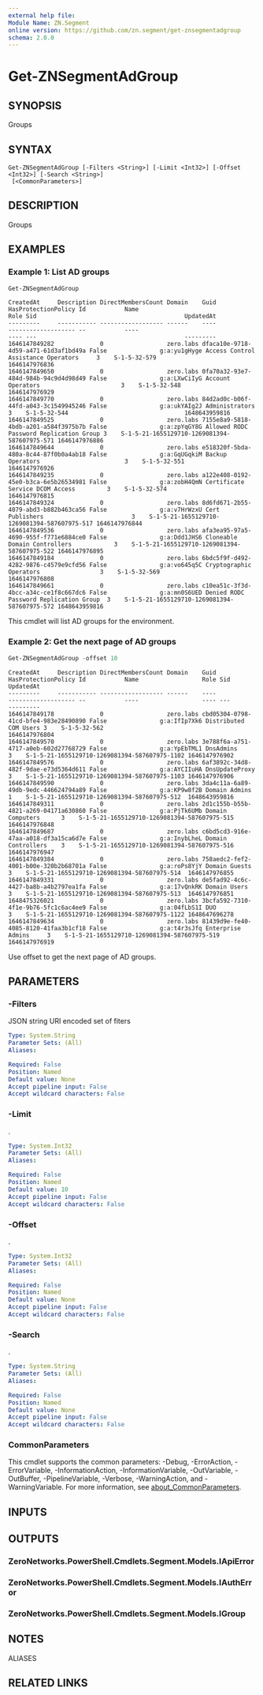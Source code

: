 ```yaml
---
external help file:
Module Name: ZN.Segment
online version: https://github.com/zn.segment/get-znsegmentadgroup
schema: 2.0.0
---
```


# Get-ZNSegmentAdGroup

## SYNOPSIS
Groups

## SYNTAX

```
Get-ZNSegmentAdGroup [-Filters <String>] [-Limit <Int32>] [-Offset <Int32>] [-Search <String>]
 [<CommonParameters>]
```

## DESCRIPTION
Groups

## EXAMPLES

### Example 1: List AD groups
```powershell
Get-ZNSegmentAdGroup
```

```output
CreatedAt     Description DirectMembersCount Domain    Guid                                 HasProtectionPolicy Id           Name                                    Role Sid                                          UpdatedAt
---------     ----------- ------------------ ------    ----                                 ------------------- --           ----                                    ---- ---                                          ---------
1646147849282             0                  zero.labs dfaca10e-9718-4d59-a471-61d3af1bd49a False               g:a:yu1gHyge Access Control Assistance Operators     3    S-1-5-32-579                                 1646147976836
1646147849650             0                  zero.labs 0fa70a32-93e7-484d-984b-94c9d4d98d49 False               g:a:LXwCiIyG Account Operators                       3    S-1-5-32-548                                 1646147976929
1646147849770             0                  zero.labs 84d2ad0c-b06f-44fd-a043-3c1549945246 False               g:a:ukYAIg2J Administrators                          3    S-1-5-32-544                                 1648643959816
1646147849525             0                  zero.labs 7155e8a9-5818-4bdb-a201-a584f3975b7b False               g:a:zpYqGY8G Allowed RODC Password Replication Group 3    S-1-5-21-1655129710-1269081394-587607975-571 1646147976886
1646147849644             0                  zero.labs e518320f-5bda-480a-8c44-87f0b0a4ab18 False               g:a:GqUGqkiM Backup Operators                        3    S-1-5-32-551                                 1646147976926
1646147849235             0                  zero.labs a122e408-0192-45e0-b3ca-6e5b26534981 False               g:a:zobH4QmN Certificate Service DCOM Access         3    S-1-5-32-574                                 1646147976815
1646147849324             0                  zero.labs 8d6fd671-2b55-4079-abd3-b882b463ca56 False               g:a:v7HrWzxU Cert Publishers                         3    S-1-5-21-1655129710-1269081394-587607975-517 1646147976844
1646147849536             0                  zero.labs afa3ea95-97a5-4690-955f-f771e6884ce0 False               g:a:Ddd1JHS6 Cloneable Domain Controllers            3    S-1-5-21-1655129710-1269081394-587607975-522 1646147976895
1646147849184             0                  zero.labs 6bdc5f9f-d492-4282-9876-c4579e9cfd56 False               g:a:vo645q5C Cryptographic Operators                 3    S-1-5-32-569                                 1646147976808
1646147849661             0                  zero.labs c10ea51c-3f3d-4bcc-a34c-ce1f8c667dc6 False               g:a:mn0S6UED Denied RODC Password Replication Group  3    S-1-5-21-1655129710-1269081394-587607975-572 1648643959816
```

This cmdlet will list AD groups for the environment.

### Example 2: Get the next page of AD groups
```powershell
Get-ZNSegmentAdGroup -offset 10
```

```output
CreatedAt     Description DirectMembersCount Domain    Guid                                 HasProtectionPolicy Id           Name                  Role Sid                                           UpdatedAt
---------     ----------- ------------------ ------    ----                                 ------------------- --           ----                  ---- ---                                           ---------
1646147849178             0                  zero.labs cbd05304-0798-41cd-bfe4-983e28490890 False               g:a:IfIp7Xk6 Distributed COM Users 3    S-1-5-32-562                                  1646147976804
1646147849570             0                  zero.labs 3e788f6a-a751-4717-a0eb-602d27768729 False               g:a:YpEbTML1 DnsAdmins             3    S-1-5-21-1655129710-1269081394-587607975-1102 1646147976902
1646147849576             0                  zero.labs 6af3892c-34d8-482f-9dae-e73d5364d611 False               g:a:AYCIIuHA DnsUpdateProxy        3    S-1-5-21-1655129710-1269081394-587607975-1103 1646147976906
1646147849590             0                  zero.labs 3da4c11a-6a89-49db-9edc-446624794a89 False               g:a:KP9w8f2B Domain Admins         1    S-1-5-21-1655129710-1269081394-587607975-512  1648643959816
1646147849311             0                  zero.labs 2d1c155b-b55b-4821-a269-04171a630860 False               g:a:PjTk6UMb Domain Computers      3    S-1-5-21-1655129710-1269081394-587607975-515  1646147976848
1646147849687             0                  zero.labs c6bd5cd3-916e-47aa-a018-df3a15ca6d7e False               g:a:InybLheL Domain Controllers    3    S-1-5-21-1655129710-1269081394-587607975-516  1646147976947
1646147849384             0                  zero.labs 758aedc2-fef2-4001-b00e-320b2b68701a False               g:a:roPs8YjY Domain Guests         3    S-1-5-21-1655129710-1269081394-587607975-514  1646147976855
1646147849331             0                  zero.labs de5fad92-4c6c-4427-ba8b-a4b2797ea1fa False               g:a:17vQnkRK Domain Users          3    S-1-5-21-1655129710-1269081394-587607975-513  1646147976851
1648475326021             0                  zero.labs 3bcfa592-7310-4f1e-9b76-5fc1c6ac4ee9 False               g:a:04fLbS1I DUO                   3    S-1-5-21-1655129710-1269081394-587607975-1122 1648647696278
1646147849634             0                  zero.labs 81439d9e-fe40-4085-8120-41faa3b1cf18 False               g:a:t4r3sJfq Enterprise Admins     3    S-1-5-21-1655129710-1269081394-587607975-519  1646147976919
```

Use offset to get the next page of AD groups.

## PARAMETERS

### -Filters
JSON string URI encoded set of fiters

```yaml
Type: System.String
Parameter Sets: (All)
Aliases:

Required: False
Position: Named
Default value: None
Accept pipeline input: False
Accept wildcard characters: False
```

### -Limit
.

```yaml
Type: System.Int32
Parameter Sets: (All)
Aliases:

Required: False
Position: Named
Default value: 10
Accept pipeline input: False
Accept wildcard characters: False
```

### -Offset
.

```yaml
Type: System.Int32
Parameter Sets: (All)
Aliases:

Required: False
Position: Named
Default value: None
Accept pipeline input: False
Accept wildcard characters: False
```

### -Search
.

```yaml
Type: System.String
Parameter Sets: (All)
Aliases:

Required: False
Position: Named
Default value: None
Accept pipeline input: False
Accept wildcard characters: False
```

### CommonParameters
This cmdlet supports the common parameters: -Debug, -ErrorAction, -ErrorVariable, -InformationAction, -InformationVariable, -OutVariable, -OutBuffer, -PipelineVariable, -Verbose, -WarningAction, and -WarningVariable. For more information, see [about_CommonParameters](http://go.microsoft.com/fwlink/?LinkID=113216).

## INPUTS

## OUTPUTS

### ZeroNetworks.PowerShell.Cmdlets.Segment.Models.IApiError

### ZeroNetworks.PowerShell.Cmdlets.Segment.Models.IAuthError

### ZeroNetworks.PowerShell.Cmdlets.Segment.Models.IGroup

## NOTES

ALIASES

## RELATED LINKS


